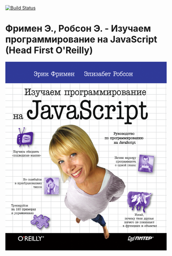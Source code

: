 [![Build Status](https://travis-ci.org/Yekku/learn_js_book.svg?branch=master)](https://travis-ci.org/Yekku/learn_js_book)
# Фримен Э., Робсон Э. - Изучаем программирование на JavaScript (Head First O'Reilly)

![Books cover](https://github.com/Yekku/learn_js_book/blob/master/Learn_JavaScript.png)
